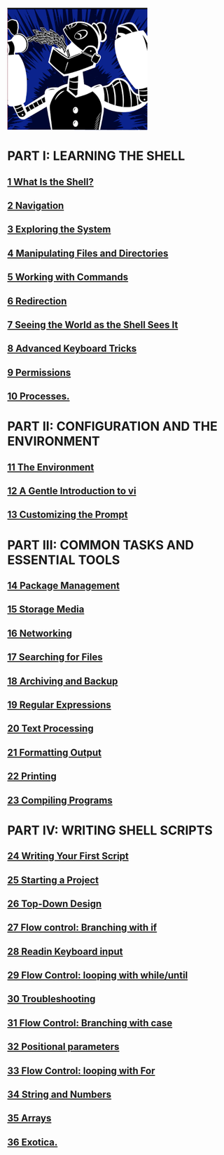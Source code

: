 
![robot](robot.png)

# PART I: LEARNING THE SHELL

## [1 What Is the Shell?](parte-I-Aprendiendo-la-shell/01-what-is-the-shell.md)

## [2 Navigation](parte-I-Aprendiendo-la-shell/02-navigation.md)

## [3 Exploring the System](parte-I-Aprendiendo-la-shell/03-exploring-the-system.md)

## [4 Manipulating Files and Directories](parte-I-Aprendiendo-la-shell/04-manipulating-files-and-directories.md)

## [5 Working with Commands](parte-I-Aprendiendo-la-shell/05-working-with-commands.md)

## [6 Redirection](parte-I-Aprendiendo-la-shell/06-redirection.md)

## [7 Seeing the World as the Shell Sees It](parte-I-Aprendiendo-la-shell/07-seeing-world-as-shell-sees-it.md)

## [8 Advanced Keyboard Tricks](parte-I-Aprendiendo-la-shell/08-advanced-keyboard-tricks.md)

## [9 Permissions](parte-I-Aprendiendo-la-shell/09-permissions.md)

## [10 Processes.](parte-I-Aprendiendo-la-shell/010-processes.md)

# PART II: CONFIGURATION AND THE ENVIRONMENT

## [11 The Environment](parte-II-El-entorno/011-enviromentVariables.md)

## [12 A Gentle Introduction to vi	](parte-II-El-entorno/012-elegante-introduccion-a-vi.md)

## [13 Customizing the Prompt ](parte-II-El-entorno/013-personalizar-el-entorno.md)

# PART III: COMMON TASKS AND ESSENTIAL TOOLS

## [14 Package Management](Parte-III-tareas-comunes-herramientas-esenciales/014-package.md)

## [15 Storage Media ](Parte-III-tareas-comunes-herramientas-esenciales/015-stprage-media.md)

## [16 Networking ](Parte-III-tareas-comunes-herramientas-esenciales/016-networking.md)

## [17 Searching for Files ](Parte-III-tareas-comunes-herramientas-esenciales/017-searching.md)

## [18 Archiving and Backup ](Parte-III-tareas-comunes-herramientas-esenciales/018-archiving-Backup.md)

## [19 Regular Expressions ](Parte-III-tareas-comunes-herramientas-esenciales/19_Reg_Expression.md)

## [20 Text Processing ](Parte-III-tareas-comunes-herramientas-esenciales/20-Text_procesing.md)

## [21 Formatting Output ](Parte-III-tareas-comunes-herramientas-esenciales/21-formato-salida.md)

## [22 Printing ](Parte-III-tareas-comunes-herramientas-esenciales/22-printing.md)

## [23 Compiling Programs ](Parte-III-tareas-comunes-herramientas-esenciales/23-Compiler.md)

# PART IV: WRITING SHELL SCRIPTS

## [24 Writing Your First Script ](parte-IV-Escribiendo-Scripts-de-Ventanas/24-Es-Tu-1-script.md)

## [25 Starting a Project ](parte-IV-Escribiendo-Scripts-de-Ventanas/25-empezando-un-proyecto.md)

## [26 Top-Down Design ](parte-IV-Escribiendo-Scripts-de-Ventanas/26-Disenho-arriba-abajo.md)

## [27 Flow control: Branching with if ](parte-IV-Escribiendo-Scripts-de-Ventanas/27-flujo-control-ramificado-if.md)

## [28 Readin Keyboard input ](parte-IV-Escribiendo-Scripts-de-Ventanas/28-leer-entrada-teclado.md)

## [29 Flow Control: looping with while/until ](parte-IV-Escribiendo-Scripts-de-Ventanas/29_flujo_de_control.md)

## [30 Troubleshooting ](parte-IV-Escribiendo-Scripts-de-Ventanas/30_solucion_de_problemas.md)

## [31 Flow Control: Branching with case](parte-IV-Escribiendo-Scripts-de-Ventanas/031-flow-case.md)

## [32 Positional parameters](parte-IV-Escribiendo-Scripts-de-Ventanas/032-parametros-posicionales.md)

## [33 Flow Control: looping with For](parte-IV-Escribiendo-Scripts-de-Ventanas/33-loop-for.md)

## [34 String and Numbers ](parte-IV-Escribiendo-Scripts-de-Ventanas/034-string-and-numbers.md)

## [35 Arrays ](parte-IV-Escribiendo-Scripts-de-Ventanas/35-arrays.md)

## [36 Exotica. ](parte-IV-Escribiendo-Scripts-de-Ventanas/036-exotica.md)


